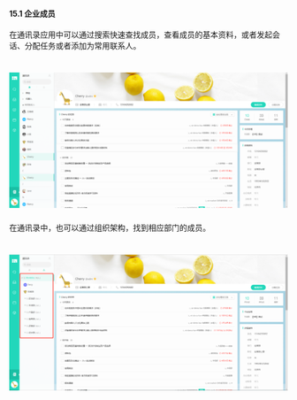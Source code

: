 #### 15.1 企业成员

在通讯录应用中可以通过搜索快速查找成员，查看成员的基本资料，或者发起会话、分配任务或者添加为常用联系人。

# ![](/assets/15.1企业成员.png)

在通讯录中，也可以通过组织架构，找到相应部门的成员。

# ![](/assets/15.1企业成员2.png)
